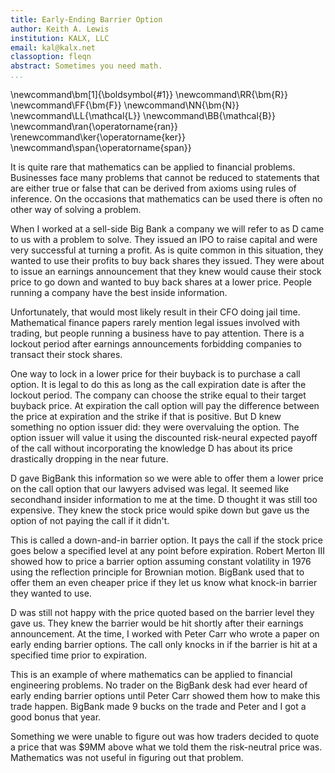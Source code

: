 ```yaml
---
title: Early-Ending Barrier Option
author: Keith A. Lewis
institution: KALX, LLC
email: kal@kalx.net
classoption: fleqn
abstract: Sometimes you need math.
...
```


\newcommand\bm[1]{\boldsymbol{#1}}
\newcommand\RR{\bm{R}}
\newcommand\FF{\bm{F}}
\newcommand\NN{\bm{N}}
\newcommand\LL{\mathcal{L}}
\newcommand\BB{\mathcal{B}}
\newcommand\ran{\operatorname{ran}}
\renewcommand\ker{\operatorname{ker}}
\newcommand\span{\operatorname{span}}

It is quite rare that mathematics can be applied to financial problems.
Businesses face many problems that cannot be reduced to statements that are either
true or false that can be derived from axioms using rules of inference.
On the occasions that mathematics can be used there is often no other way of solving a problem.

When I worked at a sell-side Big Bank a company we will refer to as D came
to us with a problem to solve.  They issued an IPO to raise capital and
were very successful at turning a profit.  As is quite common in this
situation, they wanted to use their profits to buy back shares they issued.
They were about to issue an earnings announcement that they knew would
cause their stock price to go down and wanted to buy back shares at a lower price.
People running a company have the best inside information.

Unfortunately, that would most likely result in their CFO doing jail
time. Mathematical finance papers rarely mention legal issues involved
with trading, but people running a business have to pay attention.
There is a lockout period after earnings announcements forbidding companies
to transact their stock shares.

One way to lock in a lower price for their buyback is to purchase a
call option.  It is legal to do this as long as the call expiration
date is after the lockout period. The company can choose the strike
equal to their target buyback price. At expiration the call option
will pay the difference between the price at expiration and the strike
if that is positive.  But D knew something no option issuer did: they
were overvaluing the option.  The option issuer will value it using the
discounted risk-neural expected payoff of the call without incorporating
the knowledge D has about its price drastically dropping in the near
future.

D gave BigBank this information so we were able to offer them a lower
price on the call option that our lawyers advised was legal.
It seemed like secondhand insider information to me at the time.
D thought it was still too expensive.  They knew the stock price would
spike down but gave us the option of not paying the call if it didn't.

This is called a down-and-in barrier option. It pays the call if the
stock price goes below a specified level at any point before expiration.
Robert Merton III showed how to price a barrier option assuming constant
volatility in 1976 using the reflection principle for Brownian motion.
BigBank used that to offer them an even cheaper price if they let us
know what knock-in barrier they wanted to use.

D was still not happy with the price quoted based on the barrier level they gave us.
They knew the barrier would be hit shortly after their earnings announcement.
At the time, I worked with Peter Carr who wrote a paper on early ending barrier
options. The call only knocks in if the barrier is hit at a specified time
prior to expiration. 

This is an example of where mathematics can be applied to financial
engineering problems.  No trader on the BigBank desk had ever heard of
early ending barrier options until Peter Carr showed them how to make
this trade happen. BigBank made 9 bucks on the trade and Peter and I
got a good bonus that year.

Something we were unable to figure out was how traders decided to quote
a price that was $9MM above what we told them the risk-neutral price was.
Mathematics was not useful in figuring out that problem.
